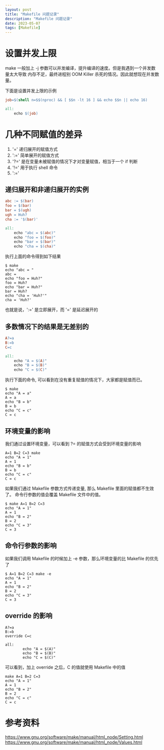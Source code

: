 ```yaml
---
layout: post
title: "Makefile 问题记录"
description: "Makefile 问题记录"
date: 2023-05-07
tags: [Makefile]
---
```


# 设置并发上限

make 一般加上 -j 参数可以并发编译，提升编译的速度。但是我遇到一个并发数量太大导致
内存不足，最终进程别 OOM Killer 杀死的情况。因此就想现在并发数量。

下面是设置并发上限的示例

```Makefile
job=$(shell n=$$(nproc) && [ $$n -lt 16 ] && echo $$n || echo 16)

all:
	echo $(job)
```

# 几种不同赋值的差异

1. '='  递归展开的赋值方式
1. ':=' 简单展开的赋值方式
1. '?=' 是在变量未被赋值的情况下才对变量赋值，相当于一个 if 判断
1. '!=' 用于执行 shell 命令
1. ':='

## 递归展开和非递归展开的实例

```makefile
abc := $(bar)
foo = $(bar)
bar = $(ugh)
ugh = Huh?
cha := '$(bar)'

all:
	echo "abc = $(abc)"
	echo "foo = $(foo)"
	echo "bar = $(bar)"
	echo "cha = $(cha)"
```

执行上面的命令得到如下结果

```shell
$ make
echo "abc = "
abc = 
echo "foo = Huh?"
foo = Huh?
echo "bar = Huh?"
bar = Huh?
echo "cha = 'Huh?'"
cha = 'Huh?'
```

也就是说，':=' 是立即展开，而 '=' 是延迟展开的

## 多数情况下的结果是无差别的

```Makefile
A?=a
B:=b
C=c

all:
	echo "A = $(A)"
	echo "B = $(B)"
	echo "C = $(C)"
```

执行下面的命令, 可以看到在没有重复赋值的情况下，大家都是赋值而已。

```shell
$ make
echo "A = a"
A = a
echo "B = b"
B = b
echo "C = c"
C = c
```

## 环境变量的影响

我们通过设置环境变量，可以看到 ?= 的赋值方式会受到环境变量的影响

```shell
A=1 B=2 C=3 make
echo "A = 1"
A = 1
echo "B = b"
B = b
echo "C = c"
C = c
```

如果我们通过 Makefile 参数方式传递变量, 那么 Makefile 里面的赋值都不生效了。
命令行参数的值会覆盖 Makefile 文件中的值。

```shell
$ make A=1 B=2 C=3
echo "A = 1"
A = 1
echo "B = 2"
B = 2
echo "C = 3"
C = 3
```

## 命令行参数的影响

如果我们调用 Makefile 的时候加上 -e 参数，那么环境变量的比 Makefile 的优先了

```shell
$ A=1 B=2 C=3 make -e
echo "A = 1"
A = 1
echo "B = 2"
B = 2
echo "C = 3"
C = 3
```

## override 的影响

```make
A?=a
B:=b
override C=c

all:
        echo "A = $(A)"
        echo "B = $(B)"
        echo "C = $(C)"
```
可以看到，加上 override 之后，C 的值就使用 Makefile 中的值

```shell
make A=1 B=2 C=3 
echo "A = 1"
A = 1
echo "B = 2"
B = 2
echo "C = c"
C = c
```

# 参考资料

https://www.gnu.org/software/make/manual/html_node/Setting.html
https://www.gnu.org/software/make/manual/html_node/Values.html
